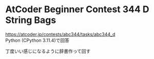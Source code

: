 # AtCoder Beginner Contest 344 D String Bags  
https://atcoder.jp/contests/abc344/tasks/abc344_d  
Python (CPython 3.11.4)で回答  

丁度いい感じになるように辞書作って回す

